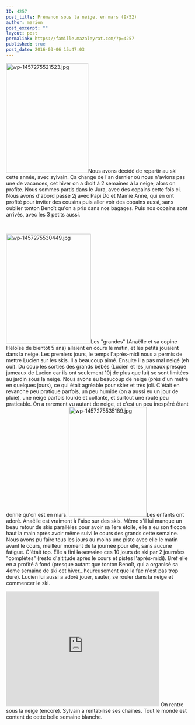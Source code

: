 ```yaml
---
ID: 4257
post_title: Prémanon sous la neige, en mars (9/52)
author: marion
post_excerpt: ""
layout: post
permalink: https://famille.mazaleyrat.com/?p=4257
published: true
post_date: 2016-03-06 15:47:03
---
```

<a href="http://famille.mazaleyrat.com/wordpress/wp-content/uploads/2016/03/wp-1457275521523.jpg" rel="attachment wp-att-4254"><img class="alignleft size-medium wp-image-4254" src="http://famille.mazaleyrat.com/wordpress/wp-content/uploads/2016/03/wp-1457275521523-225x300.jpg" alt="wp-1457275521523.jpg" width="225" height="300" /></a>Nous avons décidé de repartir au ski cette année, avec sylvain. Ça change de l'an dernier où nous n'avions pas une de vacances, cet hiver on a droit à 2 semaines à la neige, alors on profite.
Nous sommes partis dans le Jura, avec des copains cette fois ci. Nous avons d'abord passé 2j avec Papi Do et Mamie Anne, qui en ont profité pour inviter des cousins puis aller voir des copains aussi, sans oublier tonton Benoît qu'on a pris dans nos bagages.
Puis nos copains sont arrivés, avec les 3 petits aussi.

&nbsp;

<a href="http://famille.mazaleyrat.com/wordpress/wp-content/uploads/2016/03/wp-1457275530449.jpg" rel="attachment wp-att-4255"><img class="alignright size-medium wp-image-4255" src="http://famille.mazaleyrat.com/wordpress/wp-content/uploads/2016/03/wp-1457275530449-232x300.jpg" alt="wp-1457275530449.jpg" width="232" height="300" /></a>Les "grandes" (Anaëlle et sa copine Héloïse de bientôt 5 ans) allaient en cours le matin, et les petits jouaient dans la neige. Les premiers jours, le temps l'après-midi nous a permis de mettre Lucien sur les skis. Il a beaucoup aimé. Ensuite il a pas mal neigé (eh oui). Du coup les sorties des grands bébés (Lucien et les jumeaux presque jumeaux de Lucien car ils ont seulement 10j de plus que lui) se sont limitées au jardin sous la neige.
Nous avons eu beaucoup de neige (prés d'un mètre en quelques jours), ce qui était agréable pour skier et très joli. C'était en revanche peu pratique parfois, un peu humide (on a aussi eu un jour de pluie), une neige parfois lourde et collante, et surtout une route peu praticable. On a rarement vu autant de neige, et c'est un peu inespéré étant donné qu'on est en mars.
<a href="http://famille.mazaleyrat.com/wordpress/wp-content/uploads/2016/03/wp-1457275535189.jpg" rel="attachment wp-att-4256"><img class="alignleft size-medium wp-image-4256" src="http://famille.mazaleyrat.com/wordpress/wp-content/uploads/2016/03/wp-1457275535189-213x300.jpg" alt="wp-1457275535189.jpg" width="213" height="300" /></a>Les enfants ont adoré. Anaëlle est vraiment à l'aise sur des skis. Même s'il lui manque un beau retour de skis parallèles pour avoir sa 1ere étoile, elle a eu son flocon haut la main après avoir même suivi le cours des grands cette semaine. Nous avons pu faire tous les jours au moins une piste avec elle le matin avant le cours, meilleur moment de la journée pour elle, sans aucune fatigue. C'était top. Elle a fini <span style="text-decoration: line-through;">la semaine</span> ces 10 jours de ski par 2 journées "complètes" (resto d'altitude après le cours et pistes l'après-midi). Bref elle en a profité à fond (presque autant que tonton Benoît, qui a organisé sa 4eme semaine de ski cet hiver...heureusement que la fac n'est pas trop dure).
Lucien lui aussi a adoré jouer, sauter, se rouler dans la neige et commencer le ski.
<iframe width="420" height="315" src="https://www.youtube.com/embed/R9ZmmwlUb1M" frameborder="0" allowfullscreen></iframe>
On rentre sous la neige (encore). Sylvain a rentabilisé ses chaînes. Tout le monde est content de cette belle semaine blanche.